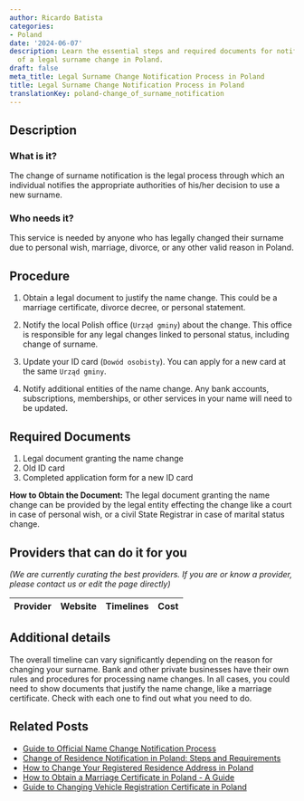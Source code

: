 ```yaml
---
author: Ricardo Batista
categories:
- Poland
date: '2024-06-07'
description: Learn the essential steps and required documents for notifying authorities
  of a legal surname change in Poland.
draft: false
meta_title: Legal Surname Change Notification Process in Poland
title: Legal Surname Change Notification Process in Poland
translationKey: poland-change_of_surname_notification
---
```


## Description
### What is it?
The change of surname notification is the legal process through which an individual notifies the appropriate authorities of his/her decision to use a new surname.

### Who needs it?
This service is needed by anyone who has legally changed their surname due to personal wish, marriage, divorce, or any other valid reason in Poland.

## Procedure
1. Obtain a legal document to justify the name change. This could be a marriage certificate, divorce decree, or personal statement.

2. Notify the local Polish office (`Urząd gminy`) about the change. This office is responsible for any legal changes linked to personal status, including change of surname.

3. Update your ID card (`Dowód osobisty`). You can apply for a new card at the same `Urząd gminy`. 

4. Notify additional entities of the name change. Any bank accounts, subscriptions, memberships, or other services in your name will need to be updated.

## Required Documents
1. Legal document granting the name change
2. Old ID card
3. Completed application form for a new ID card

**How to Obtain the Document:**
The legal document granting the name change can be provided by the legal entity effecting the change like a court in case of personal wish, or a civil State Registrar in case of marital status change.

## Providers that can do it for you

_(We are currently curating the best providers. If you are or know a provider, please contact us or edit the page directly)_

| Provider        |     Website     |     Timelines    |       Cost      |
| :-------------: | :-------------: |  :-------------: | :-------------: |

## Additional details
The overall timeline can vary significantly depending on the reason for changing your surname. Bank and other private businesses have their own rules and procedures for processing name changes. In all cases, you could need to show documents that justify the name change, like a marriage certificate. Check with each one to find out what you need to do.


## Related Posts

- [Guide to Official Name Change Notification Process](https://tramitit.com/guides/poland/change_of_first_name_notification/)
- [Change of Residence Notification in Poland: Steps and Requirements](https://tramitit.com/guides/poland/change_of_residence_notification/)
- [How to Change Your Registered Residence Address in Poland](https://tramitit.com/guides/poland/change_of_registered_residence_address/)
- [How to Obtain a Marriage Certificate in Poland - A Guide](https://tramitit.com/guides/poland/marriage_certificate/)
- [Guide to Changing Vehicle Registration Certificate in Poland](https://tramitit.com/guides/poland/change_of_registration_certificate/)